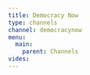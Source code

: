 ```yaml
---
title: Democracy Now
type: channels
channel: democracynow
menu:
  main:
    parent: Channels
vides:
---
```

